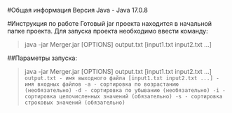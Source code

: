 #Общая информация
Версия Java - Java 17.0.8

#Инструкция по работе
Готовый jar проекта находится в начальной папке проекта.
Для запуска проекта необходимо ввести команду:
>java -jar Merger.jar [OPTIONS] output.txt [input1.txt input2.txt ...]

##Параметры запуска:
>java -jar Merger.jar [OPTIONS] output.txt [input1.txt input2.txt ...]
`output.txt - имя выходного файла
[input1.txt input2.txt ...] - имя входных файлов
-a - сортировка по возрастанию (необязательно)
-d - сортировка по убыванию (необязательно)
-i - сортировка целочисленных значений (обязательно)
-s - сортировка строковых значений (обязательно)`

